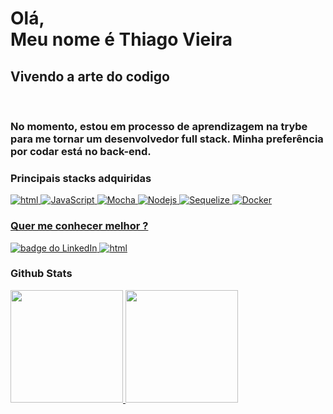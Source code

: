 <h1>Olá,<br> Meu nome é Thiago Vieira</h1>
<h2>Vivendo a arte do codigo</h2>
<br>
<h3>No momento, estou em processo de aprendizagem na trybe para me tornar um desenvolvedor full stack. Minha preferência por codar está no back-end. </h3>
<h3>Principais stacks adquiridas</h3>
<a href="[Link perfil no html]"><img alt="html" src="https://img.shields.io/badge/HTML5-E34F26?style=for-the-badge&logo=html5&logoColor=white" />
<a href="[Link perfil no JavaScript]"><img alt="JavaScript" src="https://img.shields.io/badge/JavaScript-323330?style=for-the-badge&logo=javascript&logoColor=F7DF1E" />
<a href="[Link perfil no Mocha]"><img alt="Mocha" src="https://img.shields.io/badge/Mocha-8D6748?style=for-the-badge&logo=Mocha&logoColor=white" />
<a href="[Link perfil no Nodejs]"><img alt="Nodejs" src="https://img.shields.io/badge/Node.js-339933?style=for-the-badge&logo=nodedotjs&logoColor=white" />
<a href="[Link perfil no Sequelize]"><img alt="Sequelize" src="https://img.shields.io/badge/Sequelize-52B0E7?style=for-the-badge&logo=Sequelize&logoColor=white" /> <a href="[Link perfil no Docker]"><img alt="Docker" src="https://img.shields.io/badge/Docker-2CA5E0?style=for-the-badge&logo=docker&logoColor=white" />
<h3>Quer me conhecer melhor ?</h3>
<a href="https://www.linkedin.com/in/viieirathiago/" rel="nofollow">
  <img src="https://camo.githubusercontent.com/a80d00f23720d0bc9f55481cfcd77ab79e141606829cf16ec43f8cacc7741e46/68747470733a2f2f696d672e736869656c64732e696f2f62616467652f4c696e6b6564496e2d3030373742353f7374796c653d666f722d7468652d6261646765266c6f676f3d6c696e6b6564696e266c6f676f436f6c6f723d7768697465" alt="badge do LinkedIn" data-canonical-src="https://img.shields.io/badge/LinkedIn-0077B5?style=for-the-badge&amp;logo=linkedin&amp;logoColor=white" style="max-width: 100%;"> <a href="thiiviiera@gmail.com"><img alt="html" src="https://img.shields.io/badge/Gmail-D14836?style=for-the-badge&logo=gmail&logoColor=white" />
</a> 
  <br>
  <div>
    <h3>
      Github Stats
    </h3>
  <tr>
    <td>
  <a href="https://github.com/viieirathi">
    <a href =" https://github.com/anuraghazra/github-readme-stats "> 
  <img height="180em" src ="https://github-readme-stats.vercel.app/api?username=viieirathi&show_icons=true&theme=blue-green" style="max-width: 100%;"/>
 </a> 
  </a>
</td>
    <td>
  <a href="https://github.com/viieirathi">
     <img height="180em" src ="https://github-readme-stats.vercel.app/api/top-langs/?username=viieirathi&langs_count=8&layout=compact&theme=blue-green"
          style="max-width: 100%;"/>
 </a>
</td>
  </tr>
  </div>
